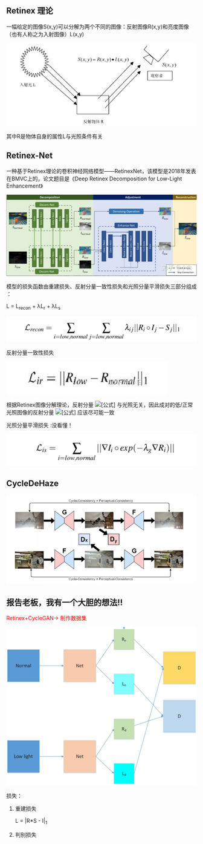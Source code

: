 ## Retinex 理论

 一幅给定的图像S(x,y)可以分解为两个不同的图像：反射图像R(x,y)和亮度图像（也有人称之为入射图像）L(x,y) 

![](static\retinex.png)

其中R是物体自身的属性L与光照条件有关

## Retinex-Net

 一种基于Retinex理论的卷积神经网络模型——RetinexNet，该模型是2018年发表在BMVC上的，论文题目是《Deep Retinex Decomposition for Low-Light Enhancement》 



![](static\retinex-net.jpg)

 模型的损失函数由重建损失、反射分量一致性损失和光照分量平滑损失三部分组成 ：

L = L<sub>recon</sub> + λL<sub>r</sub>	+ λL<sub>s</sub>

![](static\loss1.jpg)

 反射分量一致性损失 

![](static/l2.jpg)

 根据Retinex图像分解理论，反射分量 ![[公式]](https://www.zhihu.com/equation?tex=R) 与光照无关，因此成对的低/正常光照图像的反射分量 ![[公式]](https://www.zhihu.com/equation?tex=R) 应该尽可能一致 

 光照分量平滑损失 :没看懂！

![](static\l3.jpg)

## CycleDeHaze

![](static\cycle.jpg)

## 报告老板，我有一个大胆的想法!!

<font color="red">Retinex+CycleGAN-> 制作数据集</font>

![](static\idea.jpg)

损失：

1. 重建损失

   L = |R*S - I|<sub>1</sub> 

2. 判别损失

